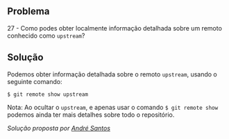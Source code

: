 ## Problema

27 - Como podes obter localmente informação detalhada sobre um remoto conhecido
como  `upstream`?

## Solução

Podemos obter informação detalhada sobre o remoto `upstream`, usando o 
seguinte comando:

`$ git remote show upstream`

Nota: Ao ocultar o `upstream`, e apenas usar o comando `$ git remote show` 
podemos ainda ter mais detalhes sobre todo o repositório.


*Solução proposta por [André Santos](https://github.com/Snigy24)*